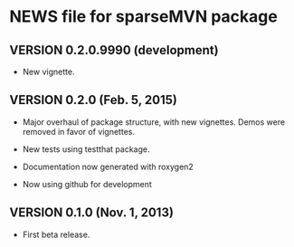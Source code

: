 # NEWS file for sparseMVN package

## VERSION 0.2.0.9990 (development)

* New vignette.

## VERSION 0.2.0 (Feb. 5, 2015)

* Major overhaul of package structure, with new
vignettes.  Demos were removed in favor of vignettes.

* New tests using testthat package.

* Documentation now generated with roxygen2

* Now using github for development

## VERSION 0.1.0 (Nov. 1, 2013)

*  First beta release.

